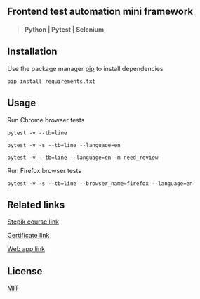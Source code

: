## Frontend test automation mini framework

> #### Python | Pytest | Selenium

## Installation

Use the package manager [pip](https://pip.pypa.io/en/stable/) to install dependencies

```
pip install requirements.txt 
```

## Usage

Run Chrome browser tests

```
pytest -v --tb=line
```

```
pytest -v -s --tb=line --language=en
```

```
pytest -v --tb=line --language=en -m need_review
```

Run Firefox browser tests

```
pytest -v -s --tb=line --browser_name=firefox --language=en
```

## Related links

[Stepik course link](https://stepik.org/course/575/)

[Certificate link](https://stepik.org/cert/230000)

[Web app link](http://selenium1py.pythonanywhere.com/)

## License

[MIT](https://choosealicense.com/licenses/mit/)
